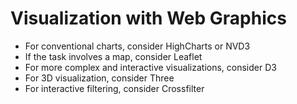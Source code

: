# Visualization with Web Graphics

 * For conventional charts, consider HighCharts or NVD3
 * If the task involves a map, consider Leaflet
 * For more complex and interactive visualizations, consider D3
 * For 3D visualization, consider Three
 * For interactive filtering, consider Crossfilter
